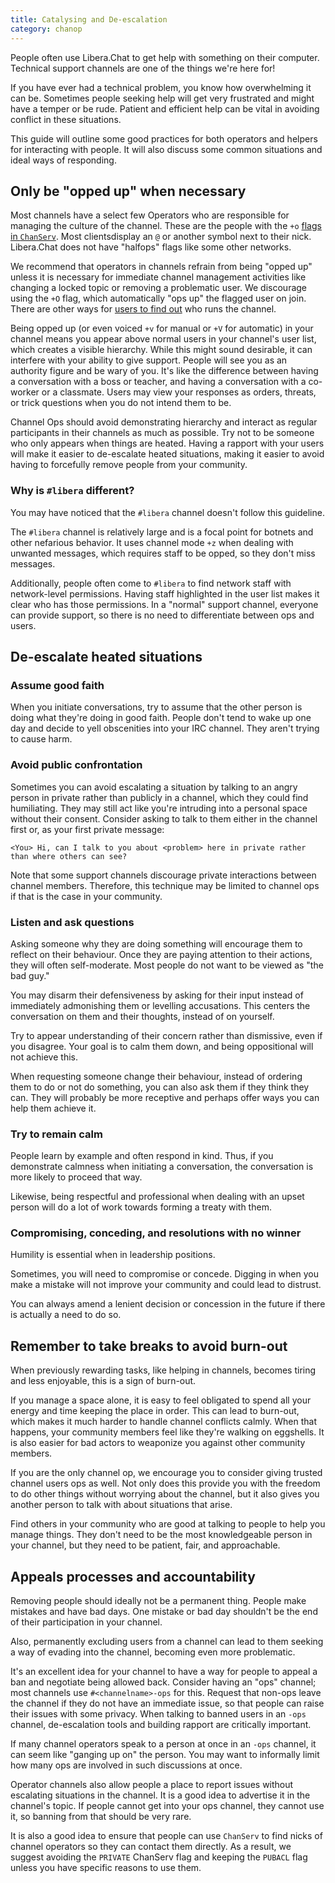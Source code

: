 ```yaml
---
title: Catalysing and De-escalation
category: chanop
---
```


People often use Libera.Chat to get help with something on their computer.
Technical support channels are one of the things we're here for!

If you have ever had a technical problem, you know how overwhelming it can be.
Sometimes people seeking help will get very frustrated and might have a temper
or be rude. Patient and efficient help can be vital in avoiding conflict in
these situations.

This guide will outline some good practices for both operators and helpers for
interacting with people. It will also discuss some common situations and ideal
ways of responding.

## Only be "opped up" when necessary

Most channels have a select few Operators who are responsible for managing the
culture of the channel. These are the people with the `+o`
[flags in `ChanServ`](/guides/faq#how-to-find-out-who-runs-a-channel). Most
clientsdisplay an `@` or another symbol next to their nick. Libera.Chat does
not have "halfops" flags like some other networks.

We recommend that operators in channels refrain from being "opped up" unless
it is necessary for immediate channel management activities like changing a
locked topic or removing a problematic user. We discourage using the `+O`
flag, which automatically "ops up" the flagged user on join. There are other
ways for [users to find out](/guides/faq#how-to-find-out-who-runs-a-channel)
who runs the channel.

Being opped up (or even voiced `+v` for manual or `+V` for automatic) in your
channel means you appear above normal users in your channel's user list, which
creates a visible hierarchy. While this might sound desirable, it can
interfere with your ability to give support. People will see you as an
authority figure and be wary of you. It's like the difference between having a
conversation with a boss or teacher, and having a conversation with a
co-worker or a classmate. Users may view your responses as orders, threats, or
trick questions when you do not intend them to be.

Channel Ops should avoid demonstrating hierarchy and interact as regular
participants in their channels as much as possible. Try not to be someone who
only appears when things are heated. Having a rapport with your users will
make it easier to de-escalate heated situations, making it easier to avoid
having to forcefully remove people from your community.

### Why is `#libera` different?

You may have noticed that the `#libera` channel doesn't follow this guideline.

The `#libera` channel is relatively large and is a focal point for botnets and
other nefarious behavior. It uses channel mode `+z` when dealing with unwanted
messages, which requires staff to be opped, so they don't miss messages.

Additionally, people often come to `#libera` to find network staff with
network-level permissions. Having staff highlighted in the user list makes it
clear who has those permissions. In a "normal" support channel, everyone can
provide support, so there is no need to differentiate between ops and users.

## De-escalate heated situations

### Assume good faith

When you initiate conversations, try to assume that the other person is doing
what they're doing in good faith. People don't tend to wake up one day and
decide to yell obscenities into your IRC channel. They aren't trying to cause
harm.

### Avoid public confrontation

Sometimes you can avoid escalating a situation by talking to an angry person
in private rather than publicly in a channel, which they could find
humiliating. They may still act like you're intruding into a personal space
without their consent. Consider asking to talk to them either in the channel
first or, as your first private message:

```irc
<You> Hi, can I talk to you about <problem> here in private rather than where others can see?
```

Note that some support channels discourage private interactions between
channel members. Therefore, this technique may be limited to channel ops if
that is the case in your community.

### Listen and ask questions

Asking someone why they are doing something will encourage them to reflect on
their behaviour. Once they are paying attention to their actions, they will
often self-moderate. Most people do not want to be viewed as "the bad guy."

You may disarm their defensiveness by asking for their input instead of
immediately admonishing them or levelling accusations. This centers the
conversation on them and their thoughts, instead of on yourself.

Try to appear understanding of their concern rather than dismissive, even if
you disagree. Your goal is to calm them down, and being oppositional will not
achieve this.

When requesting someone change their behaviour, instead of ordering them to do
or not do something, you can also ask them if they think they can. They will
probably be more receptive and perhaps offer ways you can help them achieve
it.

### Try to remain calm

People learn by example and often respond in kind. Thus, if you demonstrate
calmness when initiating a conversation, the conversation is more likely to
proceed that way.

Likewise, being respectful and professional when dealing with an upset person
will do a lot of work towards forming a treaty with them.

### Compromising, conceding, and resolutions with no winner

Humility is essential when in leadership positions.

Sometimes, you will need to compromise or concede. Digging in when you make a
mistake will not improve your community and could lead to distrust.

You can always amend a lenient decision or concession in the future if there
is actually a need to do so.

## Remember to take breaks to avoid burn-out

When previously rewarding tasks, like helping in channels, becomes tiring and
less enjoyable, this is a sign of burn-out.

If you manage a space alone, it is easy to feel obligated to spend all your
energy and time keeping the place in order. This can lead to burn-out, which
makes it much harder to handle channel conflicts calmly. When that happens,
your community members feel like they're walking on eggshells. It is also
easier for bad actors to weaponize you against other community members.

If you are the only channel op, we encourage you to consider giving trusted
channel users ops as well. Not only does this provide you with the freedom to
do other things without worrying about the channel, but it also gives you
another person to talk with about situations that arise.

Find others in your community who are good at talking to people to help you
manage things. They don't need to be the most knowledgeable person in your
channel, but they need to be patient, fair, and approachable.

## Appeals processes and accountability

Removing people should ideally not be a permanent thing. People make mistakes
and have bad days. One mistake or bad day shouldn't be the end of their
participation in your channel.

Also, permanently excluding users from a channel can lead to them seeking a
way of evading into the channel, becoming even more problematic.

It's an excellent idea for your channel to have a way for people to appeal a
ban and negotiate being allowed back. Consider having an "ops" channel; most
channels use `#<channelname>-ops` for this. Request that non-ops leave the
channel if they do not have an immediate issue, so that people can raise
their issues with some privacy. When talking to banned users in an `-ops`
channel, de-escalation tools and building rapport are critically important.

If many channel operators speak to a person at once in an `-ops` channel, it can
seem like "ganging up on" the person. You may want to informally limit how
many ops are involved in such discussions at once.

Operator channels also allow people a place to report issues without
escalating situations in the channel. It is a good idea to advertise it in the
channel's topic. If people cannot get into your ops channel, they cannot use
it, so banning from that should be very rare.

It is also a good idea to ensure that people can use `ChanServ` to find nicks of
channel operators so they can contact them directly. As a result, we suggest
avoiding the `PRIVATE` ChanServ flag and keeping the `PUBACL` flag unless you
have specific reasons to use them.
